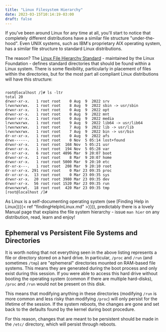 ```yaml
---
title: "Linux Filesystem Hierarchy"
date: 2023-03-15T10:14:19-03:00
draft: false 
---
```


If you've been around Linux for any time at all, you'll start to notice that completely different distributions have a similar file structure "under-the-hood".  Even UNIX systems, such as IBM's proprietary AIX operating system, has a similar file structure to standard Linux distributions.  

The reason?  The [Linux File Hierarchy Standard](https://refspecs.linuxfoundation.org/FHS_3.0/fhs/index.html) - maintained by the Linux Foundation - defines standard directories that should be found within a Linux system.  There is some flexibility, particularly in placement of files within the directories, but for the most part all compliant Linux distributions will have this structure:

``` shell

root@localhost /]# ls -ltr
total 20
drwxr-xr-x.   1 root root    0 Aug  9  2022 srv
lrwxrwxrwx.   1 root root    8 Aug  9  2022 sbin -> usr/sbin
drwxr-xr-x.   1 root root    0 Aug  9  2022 opt
drwxr-xr-x.   1 root root    0 Aug  9  2022 mnt
drwxr-xr-x.   1 root root    0 Aug  9  2022 media
lrwxrwxrwx.   1 root root    9 Aug  9  2022 lib64 -> usr/lib64
lrwxrwxrwx.   1 root root    7 Aug  9  2022 lib -> usr/lib
lrwxrwxrwx.   1 root root    7 Aug  9  2022 bin -> usr/bin
dr-xr-xr-x.   1 root root    0 Aug  9  2022 afs
drwx------.   1 root root    0 Nov  5 05:14 lost+found
drwxr-xr-x.   1 root root  168 Nov  5 05:21 usr
drwxr-xr-x.   1 root root  194 Nov  5 05:28 var
dr-xr-xr-x.   6 root root 4096 Mar  9 20:07 boot
drwxr-xr-x.   1 root root    8 Mar  9 20:07 home
drwxr-xr-x.   1 root root 5000 Mar  9 20:10 etc
dr-xr-x---.   1 root root  208 Mar  9 20:10 root
dr-xr-xr-x. 291 root root    0 Mar 23 09:35 proc
dr-xr-xr-x.  13 root root    0 Mar 23 09:35 sys
drwxr-xr-x.  20 root root 3980 Mar 23 09:35 dev
drwxr-xr-x.  56 root root 1520 Mar 23 09:35 run
drwxrwxrwt.  18 root root  420 Mar 23 09:35 tmp
[root@localhost /]# 

```

As Linux is a self-documenting operating system (see [Finding Help in Linux]({{< ref "findingHelpInLinux.md" >}})), predictably there is a lovely Manual page that explains the file system hierarchy - issue `man hier` on any distribution, read, learn and enjoy!

## Ephemeral vs Persistent File Systems and Directories

It is worth noting that not everything seen in the above listing represents a file or directory stored on a hard drive.  In particular, `/proc` and `/run` (and sometimes `/tmp`) are "ephemeral" directories mounted on RAM-based file systems.  This means they are generated during the boot process and only exist during this session.  If you were able to access this hard drive without booting the operating system (common if there are multiple hard-disks), `/proc` and `/run` would not be present on this disk.

This means that modifying anything in these directories (modifying `/run` is more common and less risky than modifying `/proc`) will only persist for the lifetime of the session.  If the system reboots, the changes are gone and set back to the defaults found by the kernel during boot procedure.

For this reason, changes that are meant to be persistent should be made in the `/etc/` directory, which will persist through reboots.
